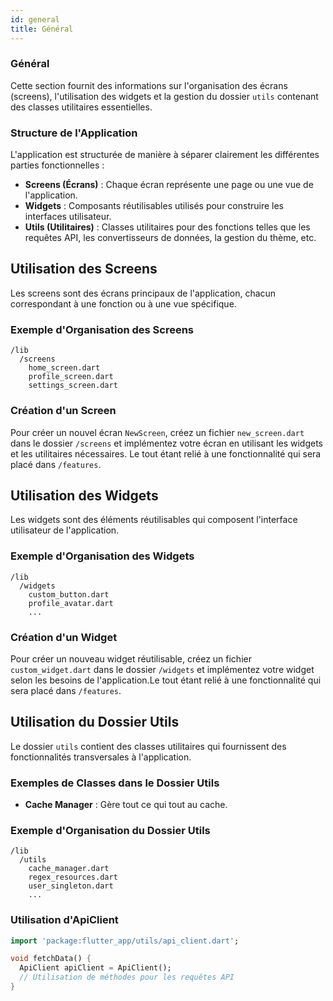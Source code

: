 ```yaml
---
id: general
title: Général
---
```


### Général 

Cette section fournit des informations sur l'organisation des écrans (screens), l'utilisation des widgets et la gestion du dossier `utils` contenant des classes utilitaires essentielles.

### Structure de l'Application

L'application est structurée de manière à séparer clairement les différentes parties fonctionnelles :

- **Screens (Écrans)** : Chaque écran représente une page ou une vue de l'application.
- **Widgets** : Composants réutilisables utilisés pour construire les interfaces utilisateur.
- **Utils (Utilitaires)** : Classes utilitaires pour des fonctions telles que les requêtes API, les convertisseurs de données, la gestion du thème, etc.

## Utilisation des Screens

Les screens sont des écrans principaux de l'application, chacun correspondant à une fonction ou à une vue spécifique.

### Exemple d'Organisation des Screens

```
/lib
  /screens
    home_screen.dart
    profile_screen.dart
    settings_screen.dart
```

### Création d'un Screen

Pour créer un nouvel écran `NewScreen`, créez un fichier `new_screen.dart` dans le dossier `/screens` et implémentez votre écran en utilisant les widgets et les utilitaires nécessaires. Le tout étant relié à une fonctionnalité qui sera placé dans `/features`.

## Utilisation des Widgets

Les widgets sont des éléments réutilisables qui composent l'interface utilisateur de l'application.

### Exemple d'Organisation des Widgets

```
/lib
  /widgets
    custom_button.dart
    profile_avatar.dart
    ...
```

### Création d'un Widget

Pour créer un nouveau widget réutilisable, créez un fichier `custom_widget.dart` dans le dossier `/widgets` et implémentez votre widget selon les besoins de l'application.Le tout étant relié à une fonctionnalité qui sera placé dans `/features`.

## Utilisation du Dossier Utils

Le dossier `utils` contient des classes utilitaires qui fournissent des fonctionnalités transversales à l'application.

### Exemples de Classes dans le Dossier Utils

- **Cache Manager** : Gère tout ce qui tout au cache.


### Exemple d'Organisation du Dossier Utils

```
/lib
  /utils
    cache_manager.dart
    regex_resources.dart
    user_singleton.dart
    ...
```

### Utilisation d'ApiClient

```dart
import 'package:flutter_app/utils/api_client.dart';

void fetchData() {
  ApiClient apiClient = ApiClient();
  // Utilisation de méthodes pour les requêtes API
}
```